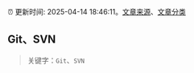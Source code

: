 :alarm_clock: 更新时间: 2025-04-14 18:46:11。[文章来源](/README.md)、[文章分类](/TAGS.md)

## Git、SVN


> 关键字：`Git`、`SVN`



